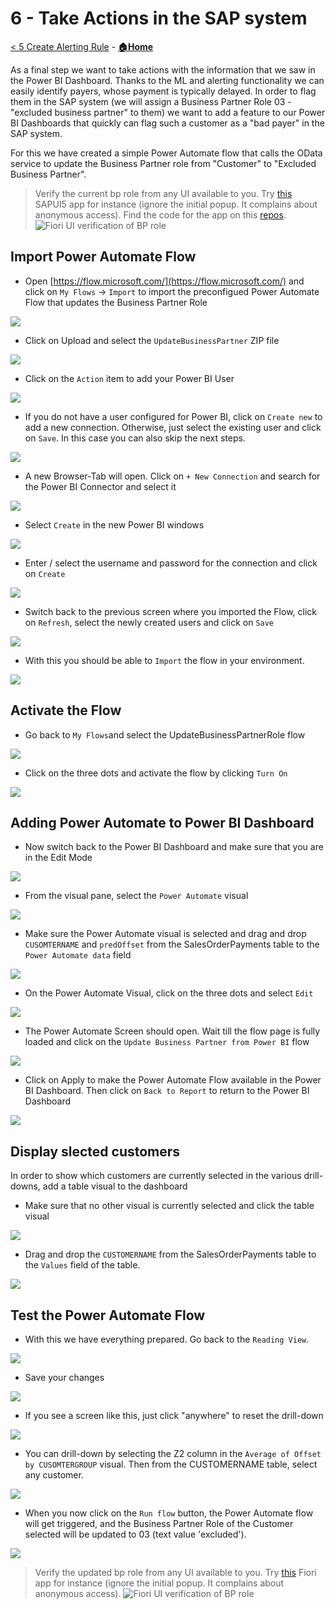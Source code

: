 # 6 - Take Actions in the SAP system

[< 5 Create Alerting Rule](./CreateAlertingRule.md) - **[🏠Home](./README.md)**

As a final step we want to take actions with the information that we saw in the Power BI Dashboard. Thanks to the ML and alerting functionality we can easily identify payers, whose payment is typically delayed. In order to flag them in the SAP system (we will assign a Business Partner Role 03 - "excluded business partner" to them) we want to add a feature to our Power BI Dashboards that quickly can flag such a customer as a "bad payer" in the SAP system.

For this we have created a simple Power Automate flow that calls the OData service to update the Business Partner role from "Customer" to "Excluded Business Partner".

> Verify the current bp role from any UI available to you. Try [this](https://azure-private.launchpad.cfapps.eu20.hana.ondemand.com/b9d9bc8e-3381-4a5f-ac7f-13c291adfa7f.dsag-de-bupabrowser.dsagdebupabrowser-0.0.1/index.html) SAPUI5 app for instance (ignore the initial popup. It complains about anonymous access). Find the code for the app on this [repos](./app/README.md).
> ![Fiori UI verification of BP role](images/UpdateDataInSAP/VerifyBPRoleInFiori.png)

## Import Power Automate Flow

* Open [https://flow.microsoft.com/](https://flow.microsoft.com/) and click on `My Flows` -> `Import` to import the preconfigued Power Automate Flow that updates the Business Partner Role
<img src="images/UpdateDataInSAP/MyFlowsImport.jpg"> 

* Click on Upload and select the `UpdateBusinessPartner` ZIP file
<img src="images/UpdateDataInSAP/ImportPackages.jpg"> 

* Click on the `Action` item to add your Power BI User
<img src="images/UpdateDataInSAP/ImportPackage-Action.jpg"> 

* If you do not have a user configured for Power BI, click on `Create new` to add a new connection. Otherwise, just select the existing user and click on `Save`. In this case you can also skip the next steps. 
<img src="images/UpdateDataInSAP/PowerBiConnection-New.jpg"> 


* A new Browser-Tab will open. Click on `+ New Connection` and search for the Power BI Connector and select it
<img src="images/UpdateDataInSAP/SelectPowerBiConnector.jpg"> 

* Select `Create` in the new Power BI windows
<img src="images/UpdateDataInSAP/PowerBi-Create.jpg"> 


* Enter / select the username and password for the connection and click on `Create`
<img src="images/UpdateDataInSAP/SelectPowerBIUser.jpg"> 

* Switch back to the previous screen where you imported the Flow, click on `Refresh`, select the newly created users and click on `Save`
<img src="images/UpdateDataInSAP/RefreshandSave.jpg"> 

* With this you should be able to `Import` the flow in your environment. 
<img src="images/UpdateDataInSAP/Import.jpg"> 


## Activate the Flow

* Go back to `My Flows`and select the UpdateBusinessPartnerRole flow
<img src="images/UpdateDataInSAP/SelectUpdateFlow.jpg"> 

* Click on the three dots and activate the flow by clicking `Turn On`
<img src="images/UpdateDataInSAP/TurnOn.jpg"> 

## Adding Power Automate to Power BI Dashboard

* Now switch back to the Power BI Dashboard and make sure that you are in the Edit Mode
<img src="images/UpdateDataInSAP/EnsureEditMode.jpg"> 

* From the visual pane, select the `Power Automate` visual
<img src="images/UpdateDataInSAP/PAVisual.jpg"> 

* Make sure the Power Automate visual is selected and drag and drop `CUSOMTERNAME` and `predOffset` from the SalesOrderPayments table to the `Power Automate data` field
<img src="images/UpdateDataInSAP/MapFieldsToPA.jpg"> 

* On the Power Automate Visual, click on the three dots and select `Edit`
<img src="images/UpdateDataInSAP/EditPAVisual.jpg"> 

* The Power Automate Screen should open. Wait till the flow page is fully loaded and click on the `Update Business Partner from Power BI` flow
<img src="images/UpdateDataInSAP/ConnectPAFlow.jpg"> 

* Click on Apply to make the Power Automate Flow available in the Power BI Dashboard. Then click on `Back to Report` to return to the Power BI Dashboard
<img src="images/UpdateDataInSAP/ApplyFlow.jpg"> 

## Display slected customers
In order to show which customers are currently selected in the various drill-downs, add a table visual to the dashboard

* Make sure that no other visual is currently selected and click  the table visual 
<img src="images/UpdateDataInSAP/TableVisual.jpg"> 

* Drag and drop the `CUSTOMERNAME` from the SalesOrderPayments table to the `Values` field of the table. 
<img src="images/UpdateDataInSAP/CustomerTable.jpg"> 

## Test the Power Automate Flow
* With this we have everything prepared. Go back to the `Reading View`. 
<img src="images/UpdateDataInSAP/ReadingView.jpg"> 

* Save your changes
<img src="images/UpdateDataInSAP/SaveChanges.jpg"> 

* If you see a screen like this, just click "anywhere" to reset the drill-down
<img src="images/UpdateDataInSAP/NothingDisplayed.jpg"> 

* You can drill-down by selecting the Z2 column in the `Average of Offset by CUSOMTERGROUP` visual. Then from the CUSTOMERNAME table, select any customer. 
<img src="images/UpdateDataInSAP/DrillDown.jpg"> 

* When you now click on the `Run flow` button, the Power Automate flow will get triggered, and the Business Partner Role of the Customer selected will be updated to 03 (text value 'excluded').
<img src="images/UpdateDataInSAP/CustomerUpdated.jpg"> 

> Verify the updated bp role from any UI available to you. Try [this](https://azure-private.launchpad.cfapps.eu20.hana.ondemand.com/b9d9bc8e-3381-4a5f-ac7f-13c291adfa7f.dsag-de-bupabrowser.dsagdebupabrowser-0.0.1/index.html) Fiori app for instance (ignore the initial popup. It complains about anonymous access).
> ![Fiori UI verification of BP role](images/UpdateDataInSAP/VerifyBPRoleInFiori.png)
